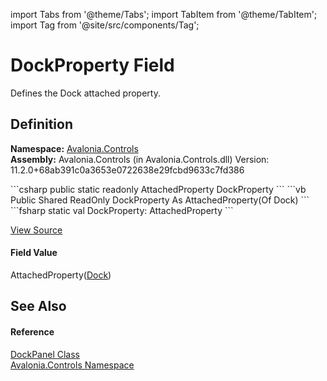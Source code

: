 import Tabs from '@theme/Tabs'; 
import TabItem from '@theme/TabItem'; 
import Tag from '@site/src/components/Tag'; 

# DockProperty Field


Defines the Dock attached property.



## Definition
**Namespace:** <a href="N_Avalonia_Controls">Avalonia.Controls</a>  
**Assembly:** Avalonia.Controls (in Avalonia.Controls.dll) Version: 11.2.0+68ab391c0a3653e0722638e29fcbd9633c7fd386

<Tabs groupId="api-code-preview">
<TabItem value="csharp" label="C#">
```csharp
public static readonly AttachedProperty<Dock> DockProperty
```
</TabItem>
<TabItem value="vb" label="VB">
```vb
Public Shared ReadOnly DockProperty As AttachedProperty(Of Dock)
```
</TabItem>
<TabItem value="fsharp" label="F#">
```fsharp
static val DockProperty: AttachedProperty<Dock>
```
</TabItem>
</Tabs>



<a href="https://github.com/AvaloniaUI/Avalonia/tree/master/srcAvalonia.Controls/DockPanel.cs" title="View the source code">View Source</a>



#### Field Value
AttachedProperty(<a href="T_Avalonia_Controls_Dock">Dock</a>)

## See Also


#### Reference
<a href="T_Avalonia_Controls_DockPanel">DockPanel Class</a>  
<a href="N_Avalonia_Controls">Avalonia.Controls Namespace</a>  
